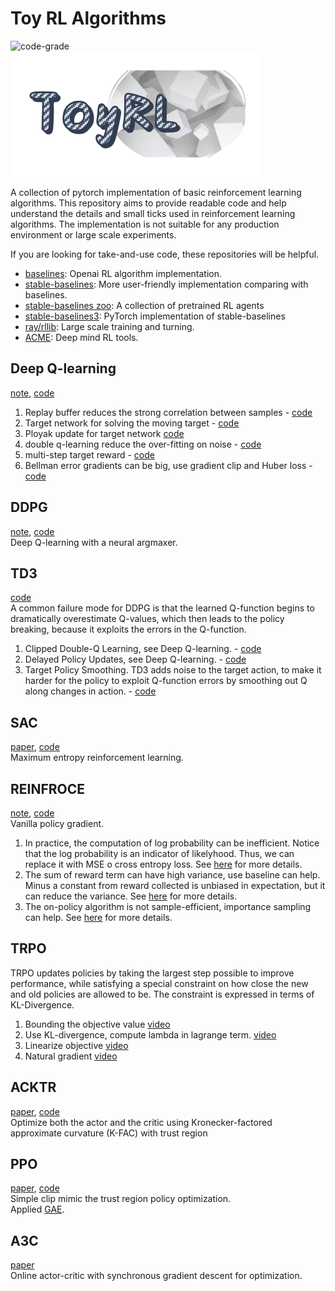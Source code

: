 # Toy RL Algorithms

![code-grade](https://www.code-inspector.com/project/19281/status/svg)  
![logo](assets/logo.png)

A collection of pytorch implementation of basic reinforcement learning algorithms. This repository aims to provide
readable code and help understand the details and small ticks used in reinforcement learning algorithms. The
implementation is not suitable for any production environment or large scale experiments.

If you are looking for take-and-use code, these repositories will be helpful.

- [baselines](https://github.com/openai/baselines/): Openai RL algorithm implementation.
- [stable-baselines](https://github.com/hill-a/stable-baselines): More user-friendly implementation comparing with
  baselines.
- [stable-baselines zoo](https://github.com/araffin/rl-baselines-zoo): A collection of pretrained RL agents
- [stable-baselines3](https://github.com/DLR-RM/stable-baselines3): PyTorch implementation of stable-baselines
- [ray/rllib](https://github.com/ray-project/ray): Large scale training and turning.
- [ACME](https://github.com/deepmind/acme): Deep mind RL tools.

## Deep Q-learning
[note](notebook/deepQLearning.ipynb), [code](algorithms/dqn.py)  

1. Replay buffer reduces the strong correlation between samples - [code](https://github.com/ZikangXiong/ToyRLAlgorithms/blob/2803522f2cbcf5cb2386eedf5b354016365ee5ad/algorithms/dqn.py#L81)  
2. Target network for solving the moving target - [code](https://github.com/ZikangXiong/ToyRLAlgorithms/blob/2803522f2cbcf5cb2386eedf5b354016365ee5ad/algorithms/dqn.py#L101)    
3. Ployak update for target network [code](https://github.com/ZikangXiong/ToyRLAlgorithms/blob/2803522f2cbcf5cb2386eedf5b354016365ee5ad/algorithms/dqn.py#L75)  
4. double q-learning reduce the over-fitting on noise - [code](https://github.com/ZikangXiong/ToyRLAlgorithms/blob/2803522f2cbcf5cb2386eedf5b354016365ee5ad/algorithms/dqn.py#L91)    
5. multi-step target reward  - [code](https://github.com/ZikangXiong/ToyRLAlgorithms/blob/2803522f2cbcf5cb2386eedf5b354016365ee5ad/algorithms/dqn.py#L90)    
6. Bellman error gradients can be big, use gradient clip and Huber loss - [code](https://github.com/ZikangXiong/ToyRLAlgorithms/blob/2803522f2cbcf5cb2386eedf5b354016365ee5ad/algorithms/dqn.py#L101-L108)  

## DDPG

[note](notebook/DDPG.ipynb), [code](algorithms/ddpg.py)   
Deep Q-learning with a neural argmaxer.  

## TD3  
[code](https://github.com/ZikangXiong/ToyRLAlgorithms/blob/master/algorithms/td3.py)  
A common failure mode for DDPG is that the learned Q-function begins to dramatically overestimate Q-values, which then leads to the policy breaking, because it exploits the errors in the Q-function.   
1. Clipped Double-Q Learning, see Deep Q-learning. - [code](https://github.com/ZikangXiong/ToyRLAlgorithms/blob/e714eaa9ae518d0be302ca54dcfe340a4991c817/algorithms/td3.py#L35)     
2. Delayed Policy Updates, see Deep Q-learning. - [code](https://github.com/ZikangXiong/ToyRLAlgorithms/blob/e714eaa9ae518d0be302ca54dcfe340a4991c817/algorithms/td3.py#L91)  
3. Target Policy Smoothing. TD3 adds noise to the target action, to make it harder for the policy to exploit Q-function errors by smoothing out Q along changes in action. - [code](https://github.com/ZikangXiong/ToyRLAlgorithms/blob/e714eaa9ae518d0be302ca54dcfe340a4991c817/algorithms/td3.py#L40)  

## SAC
[paper](https://arxiv.org/abs/1801.01290), [code]()  
Maximum entropy reinforcement learning.  

## REINFROCE
[note](notebook/REINFORCE.ipynb), [code](algorithms/reinforce.py)    
Vanilla policy gradient.  
1. In practice, the computation of log probability can be inefficient. Notice that the log probability is an indicator of likelyhood. Thus, we can replace it with MSE o cross entropy loss. See [here](http://rail.eecs.berkeley.edu/deeprlcourse/static/slides/lec-5.pdf) for more details.     
2. The sum of reward term can have high variance, use baseline can help. Minus a constant from reward collected is unbiased in expectation, but it can reduce the variance. See [here](http://rail.eecs.berkeley.edu/deeprlcourse/static/slides/lec-5.pdf) for more details.  
3. The on-policy algorithm is not sample-efficient, importance sampling can help. See [here](http://rail.eecs.berkeley.edu/deeprlcourse/static/slides/lec-5.pdf) for more details.  

## TRPO
TRPO updates policies by taking the largest step possible to improve performance, while satisfying a special constraint on how close the new and old policies are allowed to be. The constraint is expressed in terms of KL-Divergence. 
1. Bounding the objective value [video](https://youtu.be/uR1Ubd2hAlE?list=PLkFD6_40KJIwhWJpGazJ9VSj9CFMkb79A&t=2403)  
2. Use KL-divergence, compute lambda in lagrange term. [video](https://youtu.be/uR1Ubd2hAlE?list=PLkFD6_40KJIwhWJpGazJ9VSj9CFMkb79A&t=2953)    
3. Linearize objective [video](https://youtu.be/uR1Ubd2hAlE?list=PLkFD6_40KJIwhWJpGazJ9VSj9CFMkb79A&t=3209)  
4. Natural gradient [video](https://youtu.be/uR1Ubd2hAlE?list=PLkFD6_40KJIwhWJpGazJ9VSj9CFMkb79A&t=3730)   

## ACKTR
[paper](https://arxiv.org/pdf/1708.05144.pdf), [code]()  
Optimize both the actor and the critic using Kronecker-factored approximate
curvature (K-FAC) with trust region

## PPO
[paper](https://arxiv.org/pdf/1707.06347.pdf), [code]()  
Simple clip mimic the trust region policy optimization.   
Applied [GAE](https://arxiv.org/pdf/1506.02438.pdf).   

## A3C  
[paper](https://arxiv.org/abs/1602.01783)  
Online actor-critic with synchronous gradient descent for optimization.